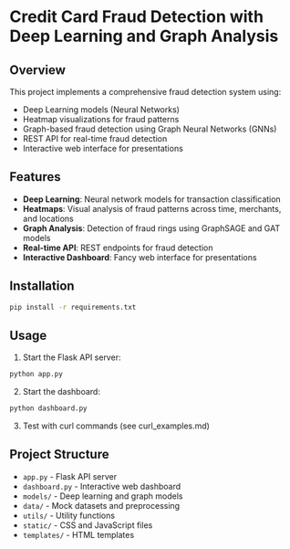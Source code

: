 # Credit Card Fraud Detection with Deep Learning and Graph Analysis

## Overview
This project implements a comprehensive fraud detection system using:
- Deep Learning models (Neural Networks)
- Heatmap visualizations for fraud patterns
- Graph-based fraud detection using Graph Neural Networks (GNNs)
- REST API for real-time fraud detection
- Interactive web interface for presentations

## Features
- **Deep Learning**: Neural network models for transaction classification
- **Heatmaps**: Visual analysis of fraud patterns across time, merchants, and locations
- **Graph Analysis**: Detection of fraud rings using GraphSAGE and GAT models
- **Real-time API**: REST endpoints for fraud detection
- **Interactive Dashboard**: Fancy web interface for presentations

## Installation
```bash
pip install -r requirements.txt
```

## Usage
1. Start the Flask API server:
```bash
python app.py
```

2. Start the dashboard:
```bash
python dashboard.py
```

3. Test with curl commands (see curl_examples.md)

## Project Structure
- `app.py` - Flask API server
- `dashboard.py` - Interactive web dashboard
- `models/` - Deep learning and graph models
- `data/` - Mock datasets and preprocessing
- `utils/` - Utility functions
- `static/` - CSS and JavaScript files
- `templates/` - HTML templates